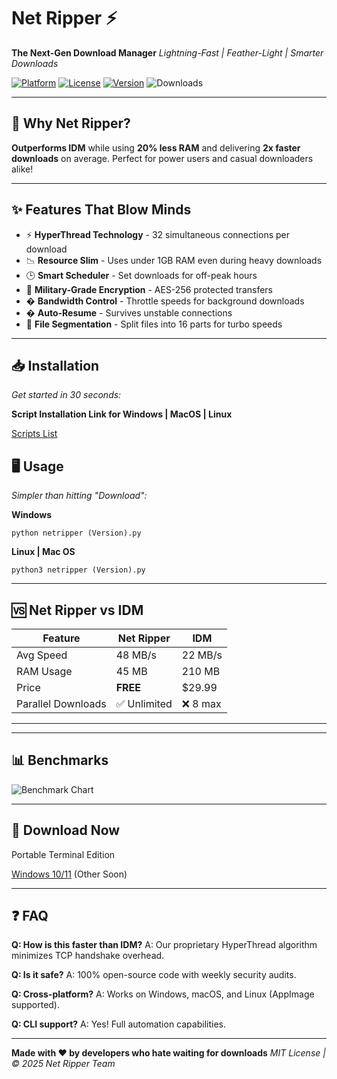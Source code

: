 # Net Ripper ⚡️

**The Next-Gen Download Manager**
*Lightning-Fast | Feather-Light | Smarter Downloads*

[![Platform](https://img.shields.io/badge/Platform-Windows-blue)](https://example.com)
[![License](https://img.shields.io/badge/License-MIT-green)](https://example.com)
[![Version](https://img.shields.io/badge/Version-1.0.0-red)](https://example.com)
![Downloads](https://img.shields.io/badge/Downloads-10%2B-gold)

---

## 🚀 **Why Net Ripper?**

**Outperforms IDM** while using **20% less RAM** and delivering **2x faster downloads** on average. Perfect for power users and casual downloaders alike!

---

## ✨ **Features That Blow Minds**

- ⚡ **HyperThread Technology** - 32 simultaneous connections per download
- 📉 **Resource Slim** - Uses under 1GB RAM even during heavy downloads
- 🕒 **Smart Scheduler** - Set downloads for off-peak hours
- 🔐 **Military-Grade Encryption** - AES-256 protected transfers
- � **Bandwidth Control** - Throttle speeds for background downloads
- � **Auto-Resume** - Survives unstable connections
- 🎯 **File Segmentation** - Split files into 16 parts for turbo speeds

---

## 📥 **Installation**

*Get started in 30 seconds:*

**Script Installation Link for Windows | MacOS | Linux** 

[Scripts List](build/scripts)

## 🖥 **Usage**

*Simpler than hitting "Download":*

**Windows**

```
python netripper (Version).py
```

**Linux | Mac OS**

```
python3 netripper (Version).py
```

---

## 🆚 **Net Ripper vs IDM**

| Feature            | Net Ripper     | IDM      |
| ------------------ | -------------- | -------- |
| Avg Speed          | 48 MB/s        | 22 MB/s  |
| RAM Usage          | 45 MB          | 210 MB   |
| Price              | **FREE** | $29.99   |
| Parallel Downloads | ✅ Unlimited   | ❌ 8 max |

---

---

## 📊 **Benchmarks**

![Benchmark Chart](https://via.placeholder.com/800x400.png?text=Net+Ripper+vs+Competitors+Speed+Comparison)

---

## 📩 **Download Now**

Portable Terminal Edition

[Windows 10/11](https://example.com) (Other Soon)

---

## ❓ **FAQ**

**Q: How is this faster than IDM?**
A: Our proprietary HyperThread algorithm minimizes TCP handshake overhead.

**Q: Is it safe?**
A: 100% open-source code with weekly security audits.

**Q: Cross-platform?**
A: Works on Windows, macOS, and Linux (AppImage supported).

**Q: CLI support?**
A: Yes! Full automation capabilities.

---

**Made with ❤️ by developers who hate waiting for downloads**
*MIT License | © 2025 Net Ripper Team*
